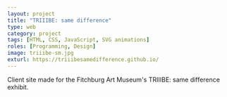 ```yaml
---
layout: project
title: "TRIIIBE: same difference"
type: web
category: project
tags: [HTML, CSS, JavaScript, SVG animations]
roles: [Programming, Design]
image: triiibe-sm.jpg
exturl: https://triiibesamedifference.github.io/
---
```

Client site made for the Fitchburg Art Museum's TRIIIBE: same difference exhibit.